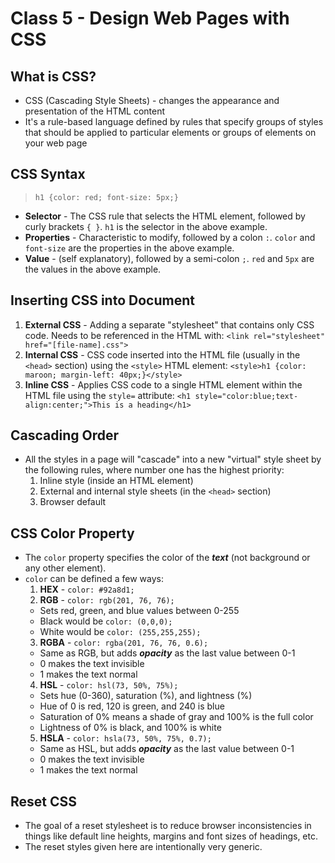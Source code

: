 # Class 5 - Design Web Pages with CSS

## What is CSS?

* CSS (Cascading Style Sheets) - changes the appearance and presentation of the HTML content
* It's a rule-based language defined by rules that specify groups of styles that should be applied to particular elements or groups of elements on your web page

## CSS Syntax

> `h1 {color: red; font-size: 5px;}`

* **Selector** - The CSS rule that selects the HTML element, followed by curly brackets `{ }`. `h1` is the selector in the above example.
* **Properties** - Characteristic to modify, followed by a colon `:`. `color` and `font-size` are the properties in the above example.
* **Value** - (self explanatory), followed by a semi-colon `;`. `red` and `5px` are the values in the above example.

## Inserting CSS into Document

1. **External CSS** - Adding a separate "stylesheet" that contains only CSS code. Needs to be referenced in the HTML with: `<link rel="stylesheet" href="[file-name].css">`
2. **Internal CSS** - CSS code inserted into the HTML file (usually in the `<head>` section) using the `<style>` HTML element: `<style>h1 {color: maroon; margin-left: 40px;}</style>`
3. **Inline CSS** - Applies CSS code to a single HTML element within the HTML file using the `style=` attribute: `<h1 style="color:blue;text-align:center;">This is a heading</h1>`

## Cascading Order

* All the styles in a page will "cascade" into a new "virtual" style sheet by the following rules, where number one has the highest priority:
  1. Inline style (inside an HTML element)
  2. External and internal style sheets (in the `<head>` section)
  3. Browser default

## CSS Color Property

* The `color` property specifies the color of the ***text*** (not background or any other element).
* `color` can be defined a few ways:
  1. **HEX** - `color: #92a8d1;`
  2. **RGB** - `color: rgb(201, 76, 76);`
  * Sets red, green, and blue values between 0-255
  * Black would be `color: (0,0,0);`
  * White would be `color: (255,255,255);`
  3. **RGBA** - `color: rgba(201, 76, 76, 0.6);`
  * Same as RGB, but adds ***opacity*** as the last value between 0-1
  * 0 makes the text invisible
  * 1 makes the text normal
  4. **HSL** - `color: hsl(73, 50%, 75%);`
  * Sets hue (0-360), saturation (%), and lightness (%)
  * Hue of 0 is red, 120 is green, and 240 is blue
  * Saturation of 0% means a shade of gray and 100% is the full color
  * Lightness of 0% is black, and 100% is white
  5. **HSLA** - `color: hsla(73, 50%, 75%, 0.7);`
  * Same as HSL, but adds ***opacity*** as the last value between 0-1
  * 0 makes the text invisible
  * 1 makes the text normal

## Reset CSS

* The goal of a reset stylesheet is to reduce browser inconsistencies in things like default line heights, margins and font sizes of headings, etc.
* The reset styles given here are intentionally very generic.
